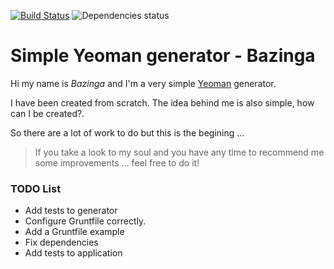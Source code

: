 [![Build Status](https://travis-ci.org/JuanMaRuiz/simple-yeoman-generator.svg?branch=master)](https://travis-ci.org/JuanMaRuiz/simple-yeoman-generator)
![Dependencies status](https://david-dm.org/JuanMaRuiz/simple-yeoman-generator.svg)

# Simple Yeoman generator - Bazinga
Hi my name is *Bazinga* and I'm a very simple [Yeoman](yeoman.io) generator.

I have been created from scratch. The idea behind me is also simple, how can I be created?.

So there are a lot of work to do but this is the begining ...

> If you take a look to my soul and you have any time to recommend me some improvements ... feel free to do it!

### TODO List
* Add tests to generator
* Configure Gruntfile correctly.
* Add a Gruntfile example
* Fix dependencies
* Add tests to application
